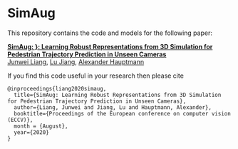 # SimAug

This repository contains the code and models for the following paper:

**[SimAug: }: Learning Robust Representations from 3D Simulation for Pedestrian Trajectory Prediction in Unseen Cameras](https://arxiv.org/abs/1912.06445)** \
[Junwei Liang](https://www.cs.cmu.edu/~junweil/),
[Lu Jiang](http://www.lujiang.info/),
[Alexander Hauptmann](https://www.cs.cmu.edu/~alex/)


If you find this code useful in your research then please cite

```
@inproceedings{liang2020simaug,
  title={SimAug: Learning Robust Representations from 3D Simulation for Pedestrian Trajectory Prediction in Unseen Cameras},
  author={Liang, Junwei and Jiang, Lu and Hauptmann, Alexander},
  booktitle={Proceedings of the European conference on computer vision (ECCV)},
  month = {August},
  year={2020}
}
```

